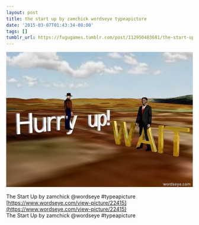 ```yaml
---
layout: post
title: the start up by zamchick wordseye typeapicture
date: '2015-03-07T01:43:34-08:00'
tags: []
tumblr_url: https://fugugames.tumblr.com/post/112950483681/the-start-up-by-zamchick-wordseye-typeapicture
---
```

 ![](/tumblr_files/tumblr_nktxcmiyND1tgne1po1_640.jpg)  

The Start Up by zamchick @wordseye #typeapicture  
[https://www.wordseye.com/view-picture/22415](https://www.wordseye.com/view-picture/22415)  
The Start Up by zamchick @wordseye #typeapicture

